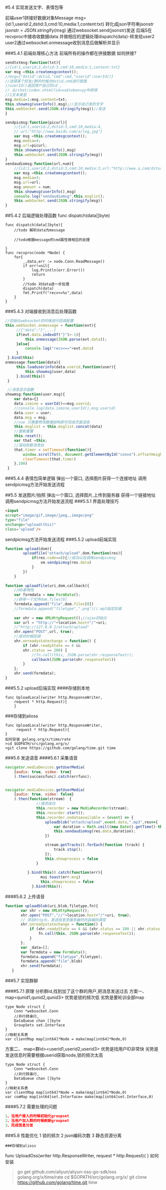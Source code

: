 #5.4 实现发送文字、表情包等

前端user1拼接好数据对象Message
msg={id:1,userid:2,dstid:3,cmd:10,media:1,content:txt}
转化成json字符串jsonstr
jsonstr = JSON.stringify(msg)
通过websocket.send(jsonstr)发送
后端S在recvproc中接收收数据data
并做相应的逻辑处理dispatch(data)-转发给user2
user2通过websocket.onmessage收到消息后做解析并显示


###5.4.1 前端处理核心方法
前端所有的操作都在拼接数据
如何拼接?
```javascript
sendtxtmsg:function(txt){
//{id:1,userid:2,dstid:3,cmd:10,media:1,content:txt}
var msg =this.createmsgcontext();
//msg={"dstid":dstid,"cmd":cmd,"userid":userId()}
//选择某个好友/群的时候对dstid,cmd进行赋值
//userId()返回用户自己的id ,
// 从/chat/index.shtml?id=xx&token=yy中获得
//1文本类型
msg.media=1;msg.content=txt;
this.showmsg(userInfo(),msg);//显示自己发的文字
this.webSocket.send(JSON.stringify(msg))//发送
}

sendpicmsg:function(picurl){
    //{id:1,userid:2,dstid:3,cmd:10,media:4,
    // url:"http://www.baidu.com/a/log,jpg"}
    var msg =this.createmsgcontext();
    msg.media=4;
    msg.url=picurl;
    this.showmsg(userInfo(),msg)
    this.webSocket.send(JSON.stringify(msg))
}
sendaudiomsg:function(url,num){
    //{id:1,userid:2,dstid:3,cmd:10,media:3,url:"http://www.a,com/dsturl.mp3",anount:40}
    var msg =this.createmsgcontext();
    msg.media=3;
    msg.url=url;
    msg.amount = num;
    this.showmsg(userInfo(),msg)
    console.log("sendaudiomsg",this.msglist);
    this.webSocket.send(JSON.stringify(msg))
}
```

##5.4.2 后端逻辑处理函数 func dispatch(data[]byte)
```cgo
func dispatch(data[]byte){
    //todo 解析data为message
    
    //todo根据message的cmd属性做相应的处理
    
}
func recvproc(node *Node) {
	for{
		_,data,err := node.Conn.ReadMessage()
		if err!=nil{
			log.Println(err.Error())
			return
		}
		//todo 对data进一步处理
		dispatch(data)
		fmt.Printf("recv<=%s",data)
	}
}
```
###5.4.3 对端接收到消息后处理函数
```js
//初始化websocket的时候进行回调配置
this.webSocket.onmessage = function(evt){
     //{"data":"}",...}
     if(evt.data.indexOf("}")>-1){
         this.onmessage(JSON.parse(evt.data));
     }else{
         console.log("recv<=="+evt.data)
     }
 }.bind(this)
onmessage:function(data){
     this.loaduserinfo(data.userid,function(user){
         this.showmsg(user,data)
     }.bind(this))
 }

 //消息显示函数
showmsg:function(user,msg){
    var data={}
    data.ismine = userId()==msg.userid;
    //console.log(data.ismine,userId(),msg.userid)
    data.user = user;
    data.msg = msg;
    //vue 只需要修改数据结构即可完成页面渲染
    this.msglist = this.msglist.concat(data)
    //面板重置
    this.reset();
    var that =this;
    //滚动到新消息处
    that.timer = setTimeout(function(){
        window.scrollTo(0, document.getElementById("convo").offsetHeight);
        clearTimeout(that.timer)
    },100)
 }
```
###5.4.4 表情包简单逻辑
弹出一个窗口,
选择图片获得一个连接地址
调用sendpicmsg方法开始发送流程

##5.5 发送图片/拍照
弹出一个窗口,
选择图片,上传到服务器
获得一个链接地址
调用sendpicmsg方法开始发送流程
###5.5.1 界面处理技巧
```html
<input 
accept="image/gif,image/jpeg,,image/png" 
type="file" 
onchange="upload(this)" 
class='upload'/>
```
sendpicmsg方法开始发送流程
###5.5.2 upload前端实现
```javascript
function upload(dom){
        uploadfile("attach/upload",dom,function(res){
            if(res.code==0){//成功以后调用sendpicmsg
                vm.sendpicmsg(res.data)
            }
        })
    }
    
function uploadfile(uri,dom,callback){
    //H5新特性
    var formdata = new FormData();
    //获得一个文件dom.files[0]
    formdata.append("file",dom.files[0])
    //formdata.append("filetype",".png")//.mp3指定后缀
    
    var xhr = new XMLHttpRequest();//ajax初始化
    var url = "http://"+location.host+"/"+uri;
    //"http://127.0.0.1/attach/upload"
    xhr.open("POST",url, true);
    //成功时候回调
    xhr.onreadystatechange = function() {
        if (xhr.readyState == 4 && 
        xhr.status == 200) {
            //fn.call(this, JSON.parse(xhr.responseText));
            callback(JSON.parse(xhr.responseText))
        }
    };
    xhr.send(formdata);
}    
```
###5.5.2 upload后端实现
####存储到本地
```
func UploadLocal(writer http.ResponseWriter,
	request * http.Request){
	}
```
###存储到alioss
```
func UploadLocal(writer http.ResponseWriter,
	 request * http.Request){
}
如何安装 golang.org/x/time/rate
>cd $GOPATH/src/golang.org/x/
>git clone https://github.com/golang/time.git time

``` 
###5.6 发送语音
####5.6.1 采集语音
```javascript
navigator.mediaDevices.getUserMedia(
    {audio: true, video: true}
    ).then(successfunc).catch(errfunc);


navigator.mediaDevices.getUserMedia(
    {audio: true, video: false}
    ).then(function(stream)  {
              //请求成功
              this.recorder = new MediaRecorder(stream);
              this.recorder.start();
              this.recorder.ondataavailable = (event) => {
                  uploadblob("attach/upload",event.data,".mp3",res=>{
                      var duration = Math.ceil((new Date().getTime()-this.duration)/1000);
                      this.sendaudiomsg(res.data,duration);
                  })

                  stream.getTracks().forEach(function (track) {
                      track.stop();
                  });
                  this.showprocess = false
              }
              
          }.bind(this)).catch(function(err){
                mui.toast(err.msg)
                this.showprocess = false
            }.bind(this));
```
####5.6.2 上传语音
```javascript
function uploadblob(uri,blob,filetype,fn){
       var xhr = new XMLHttpRequest();
       xhr.open("POST","//"+location.host+"/"+uri, true);
       // 添加http头，发送信息至服务器时内容编码类型
       xhr.onreadystatechange = function() {
           if (xhr.readyState == 4 && (xhr.status == 200 || xhr.status == 304)) {
               fn.call(this, JSON.parse(xhr.responseText));
           }
       };
       var _data=[];
       var formdata = new FormData();
       formdata.append("filetype",filetype);
       formdata.append("file",blob)
       xhr.send(formdata);
   }
```

###5.7 实现群聊

####5.7.1 原理
分析群id,找到加了这个群的用户,把消息发送过去
方案一、
map<userid><qunid1,qunid2,qunid3>
优势是锁的频次低
劣势是要轮训全部map
```cgo
type Node struct {
	Conn *websocket.Conn
	//并行转串行,
	DataQueue chan []byte
	GroupSets set.Interface
}
//映射关系表
var clientMap map[int64]*Node = make(map[int64]*Node,0)
```
方案二、
map<群id><userid1,userid2,userid3>
优势是找用户ID非常快
劣势是发送信息时需要根据userid获取node,锁的频次太高
```cgo
type Node struct {
	Conn *websocket.Conn
	//并行转串行,
	DataQueue chan []byte
}
//映射关系表
var clientMap map[int64]*Node = make(map[int64]*Node,0)
var comMap map[int64]set.Interface= make(map[int64]set.Interface,0)

```
####5.7.2 需要处理的问题
```javascript
1、当用户接入的时候初始化groupset
2、当用户加入群的时候刷新groupset
3、完成信息分发
```
###5.8 性能优化
1 锁的频次
2 json编码次数
3 静态资源分离
```cgo
###存储到alioss
```
func UploadOss(writer http.ResponseWriter,
	 request * http.Request){
}
如何安装
>go get github.com/aliyun/aliyun-oss-go-sdk/oss
 >golang.org/x/time/rate
>cd $GOPATH/src/golang.org/x/
>git clone https://github.com/golang/time.git time

``` 

```